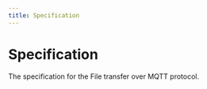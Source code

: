 ```yaml
---
title: Specification
---
```


# Specification

The specification for the File transfer over MQTT protocol.